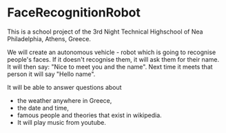 # FaceRecognitionRobot
This is a school project of the 3rd Night Technical Highschool of Nea Philadelphia, Athens, Greece. 

We will create an autonomous vehicle - robot which is going to recognise people's faces. 
If it doesn't recognise them, it will ask them for their name. 
It will then say: "Nice to meet you and the name".
Next time it meets that person it will say "Hello name".

It will be able to answer questions about
<ul>
  <li>the weather anywhere in Greece,</li>
  <li>the date and time,</li>
  <li>famous people and theories that exist in wikipedia.</li>
  <li>It will play music from youtube.</li>
</ul>

